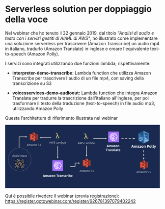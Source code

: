 # Serverless solution per doppiaggio della voce

Nel webinar che ho tenuto il 22 gennaio 2019, dal titolo <i>"Analisi di audio e testo con i servizi gestiti di AI/ML di AWS"</i>, ho illustrato come implementare una soluzione serverless per trascrivere (Amazon Transcribe) un audio mp4 in italiano, tradurlo (Amazon Translate) in inglese e creare l'equivalente text-to-speech (Amazon Polly).<br>

I servizi sono integrati utilizzando due funzioni lambda, rispettivamente:

* <b>interpreter-demo-transcribe:</b> Lambda function che utilizza Amazon Transcribe per trascrivere l'audio di un file mp4, con saving della transcrizione su S3

* <b>voicesservices-demo-audioout:</b> Lambda function che integra Amazon Translate per tradurre la trascrizione dall'italiano all'inglese, per poi trasformare il testo della traduzione (text-to-speech) in file audio mp3, utilizzando Amazon Polly

Questa l'architettura di riferimento illustrata nel webinar

<img src="https://github.com/woody-git/webinar-voice/blob/master/images/Solution%20Architecture.png?raw=true"/>

Qui è possibile rivedere il webinar (previa registrazione): https://register.gotowebinar.com/register/626781397079402242
